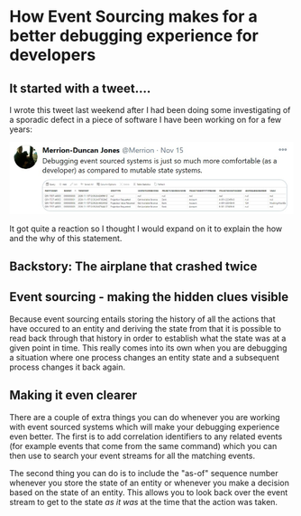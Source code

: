 # How Event Sourcing makes for a better debugging experience for developers

## It started with a tweet....

I wrote this tweet last weekend after I had been doing some investigating of a sporadic defect in a piece of software I have been working on for a few years: 

![](../tweet-sourcing.jpg)

It got quite a reaction so I thought I would expand on it to explain the how and the why of this statement.

## Backstory: The airplane that crashed twice

## Event sourcing - making the hidden clues visible

Because event sourcing entails storing the history of all the actions that have occured to an entity and deriving the state from that it is possible to read back through that history in order to establish what the state was at a given point in time.  This really comes into its own when you are debugging a situation where one process changes an entity state and a subsequent process changes it back again.  

## Making it even clearer

There are a couple of extra things you can do whenever you are working with event sourced systems which will make your debugging experience even better.  The first is to add correlation identifiers to any related events (for example events that come from the same command) which you can then use to search your event streams for all the matching events.

The second thing you can do is to include the "as-of" sequence number whenever you store the state of an entity or whenever you make a decision based on the state of an entity.  This allows you to look back over the event stream to get to the state _as it was_ at the time that the action was taken.
